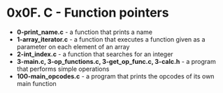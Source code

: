 <h1>0x0F. C - Function pointers</h1>
<ul>
<li><b>0-print_name.c</b> - a function that prints a name</li>
<li><b>1-array_iterator.c</b> - a function that executes a function given as a parameter on each element of an array</li>
<li><b>2-int_index.c</b> - a function that searches for an integer</li>
<li><b>3-main.c, 3-op_functions.c, 3-get_op_func.c, 3-calc.h</b> - a program that performs simple operations</li>
<li><b>100-main_opcodes.c</b> - a program that prints the opcodes of its own main function</li>
</ul>
